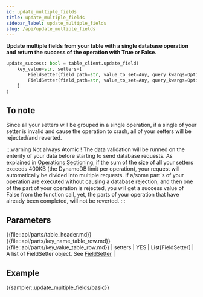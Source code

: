 ```yaml
---
id: update_multiple_fields
title: update_multiple_fields
sidebar_label: update_multiple_fields
slug: /api/update_multiple_fields
---
```


**Update multiple fields from your table with a single database operation and return the success of the 
operation with True or False.**

```python
update_success: bool = table_client.update_field(
    key_value=str, setters=[
        FieldSetter(field_path=str, value_to_set=Any, query_kwargs=Optional[dict]),
        FieldSetter(field_path=str, value_to_set=Any, query_kwargs=Optional[dict])
    ]
)
```

## To note

Since all your setters will be grouped in a single operation, if a single of your setter is invalid and cause the 
operation to crash, all of your setters will be rejected/and reverted.

:::warning Not always Atomic !
The data validation will be runned on the enterity of your data before starting to
send database requests. As explained in [Operations Sectioning](../advanced/operations_sectioning.md), if the sum of the 
size of all your setters exceeds 400KB (the DynamoDB limit per operation), your request will automatically be divided 
into multiple requests. If a/some part's of your operation are executed without causing a database rejection, and then 
one of the part of your operation is rejected, you will get a success value of False from the function call, yet, the 
parts of your operation that have already been completed, will not be reverted.
:::

## Parameters

{{file::api/parts/table_header.md}}
{{file::api/parts/key_name_table_row.md}}
{{file::api/parts/key_value_table_row.md}}
| setters       | YES      | List[FieldSetter] | A list of FieldSetter object. See [FieldSetter](../api/FieldSetter.md) |

## Example

{{sampler::update_multiple_fields/basic}}

